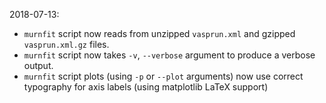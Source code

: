 2018-07-13:
- `murnfit` script now reads from unzipped `vasprun.xml` and gzipped `vasprun.xml.gz` files.
- `murnfit` script now takes `-v`, `--verbose` argument to produce a verbose output.
- `murnfit` script plots (using `-p` or `--plot` arguments) now use correct typography for axis labels (using matplotlib LaTeX support)
